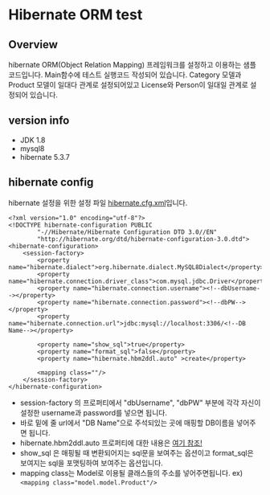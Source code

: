 # Hibernate ORM test



## Overview

hibernate ORM(Object Relation Mapping) 프레임워크를 설정하고 이용하는 샘플 코드입니다. Main함수에 테스트 실행코드 작성되어 있습니다.
Category 모델과 Product 모델이 일대다 관계로 설정되어있고 License와 Person이 일대일 관계로 설정되어 있습니다.


## version info

- JDK 1.8
- mysql8
- hibernate 5.3.7


## hibernate config

hibernate 설정을 위한 설정 파일 [hibernate.cfg.xml](https://github.com/NohTaeHwan/Hibernate-sample/blob/master/src/main/resources/hibernate.cfg.xml)입니다.
```
<?xml version="1.0" encoding="utf-8"?>
<!DOCTYPE hibernate-configuration PUBLIC
        "-//Hibernate/Hibernate Configuration DTD 3.0//EN"
        "http://hibernate.org/dtd/hibernate-configuration-3.0.dtd">
<hibernate-configuration>
    <session-factory>
        <property name="hibernate.dialect">org.hibernate.dialect.MySQL8Dialect</property>
        <property name="hibernate.connection.driver_class">com.mysql.jdbc.Driver</property>
        <property name="hibernate.connection.username"><!--dbUsername--></property>
        <property name="hibernate.connection.password"><!--dbPW--></property>
        <property name="hibernate.connection.url">jdbc:mysql://localhost:3306/<!--DB Name--></property>

        <property name="show_sql">true</property>
        <property name="format_sql">false</property>
        <property name="hibernate.hbm2ddl.auto" >create</property>

        <mapping class=""/>
    </session-factory>
</hibernate-configuration>

```
- session-factory 의 프로퍼티에서 "dbUsername", "dbPW" 부분에 각각 자신이 설정한 username과 password를 넣으면 됩니다.
- 바로 밑에 줄 url에서 "DB Name"으로 주석되있는 곳에 매핑할 DB이름을 넣어주면 됩니다.
- hibernate.hbm2ddl.auto 프로퍼티에 대한 내용은 [여기 참조!](https://velog.io/@think2wice/Hibernate-hbm2ddl.auto-%ED%94%84%EB%A1%9C%ED%8D%BC%ED%8B%B0-%EC%84%A4%EC%A0%95)
- show_sql 은 매핑될 때 변환되어지는 sql문을 보여주는 옵션이고 format_sql은 보여지는 sql을 포맷팅하여 보여주는 옵션입니다.
- mapping class는 Model로 이용될 클래스들의 주소를 넣어주면됩니다. ex)`<mapping class="model.model.Product"/>`

